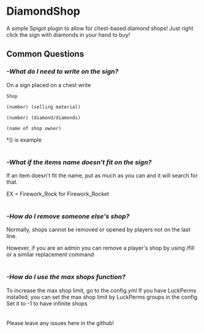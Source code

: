 # DiamondShop
A simple Spigot plugin to allow for chest-based diamond shops!
Just right click the sign with diamonds in your hand to buy!
## Common Questions
### ***-What do I need to write on the sign?***
On a sign placed on a chest write
```
Shop

(number) (selling material)

(number) (diamond/diamonds)

(name of shop owner)
```
*() is example
<br/>
<br/>
### ***-What if the items name doesn't fit on the sign?***
If an item doesn't fit the name, put as much as you can and it will search for that.

EX = Firework_Rock for Firework_Rocket
<br/>
<br/>
### ***-How do I remove someone else's shop?***
Normally, shops cannot be removed or opened by players not on the last line.

However, if you are an admin you can remove a player's shop by using /fill or a similar replacement command
<br/>
<br/>
### ***-How do I use the max shops function?***
To increase the max shop limit, go to the config.yml
If you have LuckPerms installed, you can set the max shop limit by LuckPerms groups in the config
Set it to -1 to have infinite shops
<br/>
<br/>
<br/>
Please leave any issues here in the github!






